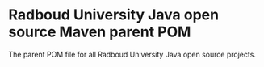 # Radboud University Java open source Maven parent POM

The parent POM file for all Radboud University Java open source projects.

